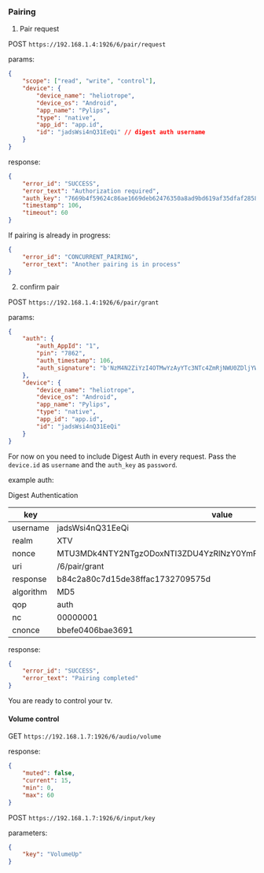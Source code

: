 ### Pairing

1. Pair request

POST `https://192.168.1.4:1926/6/pair/request`

params:

```json
{
	"scope": ["read", "write", "control"],
	"device": {
		"device_name": "heliotrope",
		"device_os": "Android",
		"app_name": "Pylips",
		"type": "native",
		"app_id": "app.id",
		"id": "jadsWsi4nQ31EeQi" // digest auth username
	}
}
```

response:

```json
{
	"error_id": "SUCCESS",
	"error_text": "Authorization required",
	"auth_key": "7669b4f59624c86ae1669deb62476350a8ad9bd619af35dfaf2858cc803992db", // digest auth password
	"timestamp": 106,
	"timeout": 60
}
```

If pairing is already in progress:

```json
{
	"error_id": "CONCURRENT_PAIRING",
	"error_text": "Another pairing is in process"
}
```

2. confirm pair

POST `https://192.168.1.4:1926/6/pair/grant`

params:

```json
{
	"auth": {
		"auth_AppId": "1",
		"pin": "7862",
		"auth_timestamp": 106,
		"auth_signature": "b'NzM4N2ZiYzI4OTMwYzAyYTc3NTc4ZmRjNWU0ZDljYWE2YzNkZTBkMQ=='"
	},
	"device": {
		"device_name": "heliotrope",
		"device_os": "Android",
		"app_name": "Pylips",
		"type": "native",
		"app_id": "app.id",
		"id": "jadsWsi4nQ31EeQi"
	}
}
```

For now on you need to include Digest Auth in every request. Pass the `device.id` as `username` and the `auth_key` as `password`.

example auth:

Digest Authentication

key | value
--- | ---
username | jadsWsi4nQ31EeQi
realm | XTV
nonce | MTU3MDk4NTY2NTgzODoxNTI3ZDU4YzRlNzY0YmFjMGY4OTU2MGQyMzlkMTkzNg==
uri | /6/pair/grant
response | b84c2a80c7d15de38ffac1732709575d
algorithm | MD5
qop | auth
nc | 00000001
cnonce | bbefe0406bae3691

response:

```json
{
	"error_id": "SUCCESS",
	"error_text": "Pairing completed"
}
```

You are ready to control your tv.

#### Volume control

GET `https://192.168.1.7:1926/6/audio/volume`

response:

```json
{
	"muted": false,
	"current": 15,
	"min": 0,
	"max": 60
}
```

POST `https://192.168.1.7:1926/6/input/key`

parameters:

```json
{
	"key": "VolumeUp"
}
```

